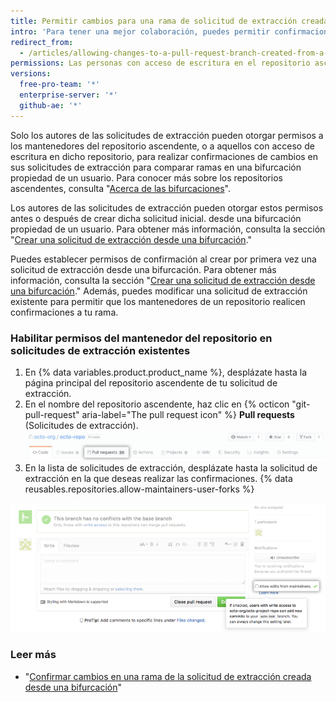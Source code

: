 ```yaml
---
title: Permitir cambios para una rama de solicitud de extracción creada desde una bifurcación
intro: 'Para tener una mejor colaboración, puedes permitir confirmaciones de cambios en ramas que hayas creado a partir de bifurcaciones de las cuales sea dueño tu usuario.'
redirect_from:
  - /articles/allowing-changes-to-a-pull-request-branch-created-from-a-fork
permissions: Las personas con acceso de escritura en el repositorio ascendente de una bifurcación de la cual tu usuario sea dueño pueden confirmar cambios en las ramas bifurcadas.
versions:
  free-pro-team: '*'
  enterprise-server: '*'
  github-ae: '*'
---
```


Solo los autores de las solicitudes de extracción pueden otorgar permisos a los mantenedores del repositorio ascendente, o a aquellos con acceso de escritura en dicho repositorio, para realizar confirmaciones de cambios en sus solicitudes de extracción para comparar ramas en una bifurcación propiedad de un usuario. Para conocer más sobre los repositorios ascendentes, consulta "[Acerca de las bifurcaciones](/articles/about-forks)".

Los autores de las solicitudes de extracción pueden otorgar estos permisos antes o después de crear dicha solicitud inicial. desde una bifurcación propiedad de un usuario. Para obtener más información, consulta la sección "[Crear una solicitud de extracción desde una bifurcación](/articles/creating-a-pull-request-from-a-fork)."

Puedes establecer permisos de confirmación al crear por primera vez una solicitud de extracción desde una bifurcación. Para obtener más información, consulta la sección "[Crear una solicitud de extracción desde una bifurcación](/articles/creating-a-pull-request-from-a-fork)." Además, puedes modificar una solicitud de extracción existente para permitir que los mantenedores de un repositorio realicen confirmaciones a tu rama.

### Habilitar permisos del mantenedor del repositorio en solicitudes de extracción existentes

1. En {% data variables.product.product_name %}, desplázate hasta la página principal del repositorio ascendente de tu solicitud de extracción.
2. En el nombre del repositorio ascendente, haz clic en {% octicon "git-pull-request" aria-label="The pull request icon" %} **Pull requests** (Solicitudes de extracción). ![Selección de la pestaña de propuestas y solicitudes de extracción](/assets/images/help/repository/repo-tabs-pull-requests.png)
3. En la lista de solicitudes de extracción, desplázate hasta la solicitud de extracción en la que deseas realizar las confirmaciones.
{% data reusables.repositories.allow-maintainers-user-forks %}

  ![allow-maintainers-to-make-edits-sidebar-checkbox](/assets/images/help/pull_requests/allow-maintainers-to-make-edits-sidebar-checkbox.png)

### Leer más

- "[Confirmar cambios en una rama de la solicitud de extracción creada desde una bifurcación](/articles/committing-changes-to-a-pull-request-branch-created-from-a-fork)"
